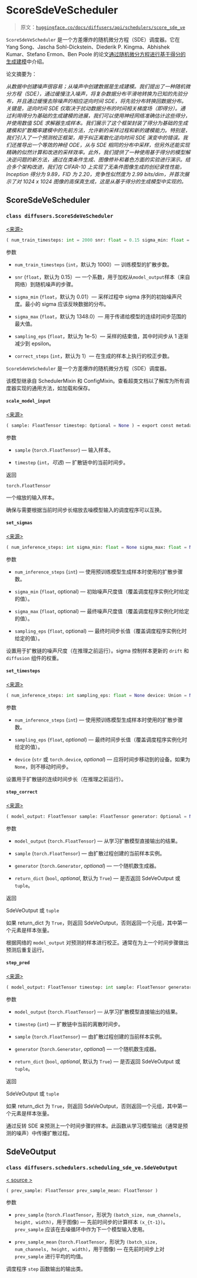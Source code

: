# ScoreSdeVeScheduler

> 原文：[`huggingface.co/docs/diffusers/api/schedulers/score_sde_ve`](https://huggingface.co/docs/diffusers/api/schedulers/score_sde_ve)

`ScoreSdeVeScheduler` 是一个方差爆炸的随机微分方程（SDE）调度器。它在 Yang Song、Jascha Sohl-Dickstein、Diederik P. Kingma、Abhishek Kumar、Stefano Ermon、Ben Poole 的论文[通过随机微分方程进行基于得分的生成建模](https://huggingface.co/papers/2011.13456)中介绍。

论文摘要为：

*从数据中创建噪声很容易；从噪声中创建数据是生成建模。我们提出了一种随机微分方程（SDE），通过缓慢注入噪声，将复杂数据分布平滑地转换为已知的先验分布，并且通过缓慢去除噪声的相应逆向时间 SDE，将先验分布转换回数据分布。关键是，逆向时间 SDE 仅取决于扰动数据分布的时间相关梯度场（即得分）。通过利用得分为基础的生成建模的进展，我们可以使用神经网络准确估计这些得分，并使用数值 SDE 求解器生成样本。我们展示了这个框架封装了得分为基础的生成建模和扩散概率建模中的先前方法，允许新的采样过程和新的建模能力。特别是，我们引入了一个预测校正框架，用于纠正离散化逆向时间 SDE 演变中的错误。我们还推导出一个等效的神经 ODE，从与 SDE 相同的分布中采样，但另外还能实现精确的似然计算和改进的采样效率。此外，我们提供了一种使用基于得分的模型解决逆问题的新方法，通过在类条件生成、图像修补和着色方面的实验进行演示。结合多个架构改进，我们在 CIFAR-10 上实现了无条件图像生成的创纪录性性能，Inception 得分为 9.89，FID 为 2.20，竞争性似然度为 2.99 bits/dim，并首次展示了对 1024 x 1024 图像的高保真生成，这是从基于得分的生成模型中实现的。*

## ScoreSdeVeScheduler

### `class diffusers.ScoreSdeVeScheduler`

[<来源>](https://github.com/huggingface/diffusers/blob/v0.26.3/src/diffusers/schedulers/scheduling_sde_ve.py#L46)

```py
( num_train_timesteps: int = 2000 snr: float = 0.15 sigma_min: float = 0.01 sigma_max: float = 1348.0 sampling_eps: float = 1e-05 correct_steps: int = 1 )
```

参数

+   `num_train_timesteps` (`int`，默认为 1000）— 训练模型的扩散步数。

+   `snr` (`float`，默认为 0.15）— 一个系数，用于加权从`model_output`样本（来自网络）到随机噪声的步骤。

+   `sigma_min` (`float`，默认为 0.01）— 采样过程中 sigma 序列的初始噪声尺度。最小的 sigma 应该反映数据的分布。

+   `sigma_max` (`float`，默认为 1348.0）— 用于传递给模型的连续时间步范围的最大值。

+   `sampling_eps` (`float`，默认为 1e-5）— 采样的结束值，其中时间步从 1 逐渐减少到 epsilon。

+   `correct_steps` (`int`，默认为 1）— 在生成的样本上执行的校正步数。

`ScoreSdeVeScheduler` 是一个方差爆炸的随机微分方程（SDE）调度器。

该模型继承自 SchedulerMixin 和 ConfigMixin。查看超类文档以了解库为所有调度器实现的通用方法，如加载和保存。

#### `scale_model_input`

[<来源>](https://github.com/huggingface/diffusers/blob/v0.26.3/src/diffusers/schedulers/scheduling_sde_ve.py#L89)

```py
( sample: FloatTensor timestep: Optional = None ) → export const metadata = 'undefined';torch.FloatTensor
```

参数

+   `sample` (`torch.FloatTensor`) — 输入样本。

+   `timestep` (`int`，*可选*) — 扩散链中的当前时间步。

返回

`torch.FloatTensor`

一个缩放的输入样本。

确保与需要根据当前时间步长缩放去噪模型输入的调度程序可以互换。

#### `set_sigmas`

[<来源>](https://github.com/huggingface/diffusers/blob/v0.26.3/src/diffusers/schedulers/scheduling_sde_ve.py#L125)

```py
( num_inference_steps: int sigma_min: float = None sigma_max: float = None sampling_eps: float = None )
```

参数

+   `num_inference_steps` (`int`) — 使用预训练模型生成样本时使用的扩散步骤数。

+   `sigma_min` (`float`, optional) — 初始噪声尺度值（覆盖调度程序实例化时给定的值）。

+   `sigma_max` (`float`, optional) — 最终噪声尺度值（覆盖调度程序实例化时给定的值）。

+   `sampling_eps` (`float`, optional) — 最终时间步长值（覆盖调度程序实例化时给定的值）。

设置用于扩散链的噪声尺度（在推理之前运行）。sigma 控制样本更新的 `drift` 和 `diffusion` 组件的权重。

#### `set_timesteps`

[<来源>](https://github.com/huggingface/diffusers/blob/v0.26.3/src/diffusers/schedulers/scheduling_sde_ve.py#L106)

```py
( num_inference_steps: int sampling_eps: float = None device: Union = None )
```

参数

+   `num_inference_steps` (`int`) — 使用预训练模型生成样本时使用的扩散步骤数。

+   `sampling_eps` (`float`, *optional*) — 最终时间步长值（覆盖调度程序实例化时给定的值）。

+   `device` (`str` 或 `torch.device`, *optional*) — 应将时间步移动到的设备。如果为 `None`，则不移动时间步。

设置用于扩散链的连续时间步长（在推理之前运行）。

#### `step_correct`

[<来源>](https://github.com/huggingface/diffusers/blob/v0.26.3/src/diffusers/schedulers/scheduling_sde_ve.py#L228)

```py
( model_output: FloatTensor sample: FloatTensor generator: Optional = None return_dict: bool = True ) → export const metadata = 'undefined';SdeVeOutput or tuple
```

参数

+   `model_output` (`torch.FloatTensor`) — 从学习扩散模型直接输出的结果。

+   `sample` (`torch.FloatTensor`) — 由扩散过程创建的当前样本实例。

+   `generator` (`torch.Generator`, *optional*) — 一个随机数生成器。

+   `return_dict` (`bool`, *optional*, 默认为 `True`) — 是否返回 SdeVeOutput 或 `tuple`。

返回

SdeVeOutput 或 `tuple`

如果 return_dict 为 `True`，则返回 SdeVeOutput，否则返回一个元组，其中第一个元素是样本张量。

根据网络的 `model_output` 对预测的样本进行校正。通常在为上一个时间步骤做出预测后重复运行。

#### `step_pred`

[<来源>](https://github.com/huggingface/diffusers/blob/v0.26.3/src/diffusers/schedulers/scheduling_sde_ve.py#L160)

```py
( model_output: FloatTensor timestep: int sample: FloatTensor generator: Optional = None return_dict: bool = True ) → export const metadata = 'undefined';SdeVeOutput or tuple
```

参数

+   `model_output` (`torch.FloatTensor`) — 从学习扩散模型直接输出的结果。

+   `timestep` (`int`) — 扩散链中当前的离散时间步。

+   `sample` (`torch.FloatTensor`) — 由扩散过程创建的当前样本实例。

+   `generator` (`torch.Generator`, *optional*) — 一个随机数生成器。

+   `return_dict` (`bool`, *optional*, 默认为 `True`) — 是否返回 SdeVeOutput 或 `tuple`。

返回

SdeVeOutput 或 `tuple`

如果 return_dict 为 `True`，则返回 SdeVeOutput，否则返回一个元组，其中第一个元素是样本张量。

通过反转 SDE 来预测上一个时间步骤的样本。此函数从学习模型输出（通常是预测的噪声）中传播扩散过程。

## SdeVeOutput

### `class diffusers.schedulers.scheduling_sde_ve.SdeVeOutput`

[< source >](https://github.com/huggingface/diffusers/blob/v0.26.3/src/diffusers/schedulers/scheduling_sde_ve.py#L29)

```py
( prev_sample: FloatTensor prev_sample_mean: FloatTensor )
```

参数

+   `prev_sample` (`torch.FloatTensor`，形状为 `(batch_size, num_channels, height, width)`，用于图像) — 先前时间步的计算样本 `(x_{t-1})`。`prev_sample` 应该在去噪循环中作为下一个模型输入使用。

+   `prev_sample_mean` (`torch.FloatTensor`，形状为 `(batch_size, num_channels, height, width)`，用于图像) — 在先前时间步上对 `prev_sample` 进行平均的均值。

调度程序 `step` 函数输出的输出类。
